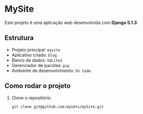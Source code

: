 # MySite

Este projeto é uma aplicação web desenvolvida com **Django 5.1.3**.

## Estrutura

- Projeto principal: `mysite`
- Aplicativo criado: `blog`
- Banco de dados: `SQLite3`
- Gerenciador de pacotes: `pip`
- Ambiente de desenvolvimento: `VS Code`

## Como rodar o projeto

1. Clone o repositório:
   ```bash
   git clone git@github.com:mysmts/mySite.git

